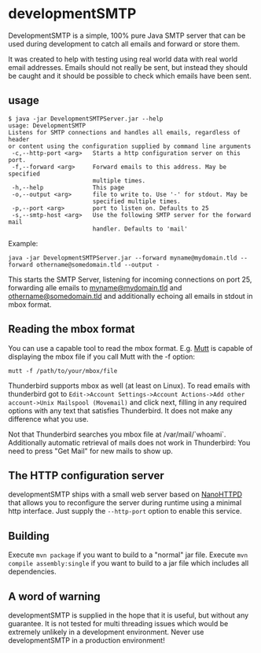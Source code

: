 developmentSMTP
===============

DevelopmentSMTP is a simple, 100% pure Java SMTP server that can be used during development to catch all emails and
forward or store them.

It was created to help with testing using real world data with real world email addresses. Emails should not really be
sent, but instead they should be caught and it should be possible to check which emails have been sent.

usage
-----

    $ java -jar DevelopmentSMTPServer.jar --help
    usage: DevelopmentSMTP
    Listens for SMTP connections and handles all emails, regardless of header
    or content using the configuration supplied by command line arguments
     -c,--http-port <arg>   Starts a http configuration server on this port.
     -f,--forward <arg>     Forward emails to this address. May be specified
                            multiple times.
     -h,--help              This page
     -o,--output <arg>      file to write to. Use '-' for stdout. May be
                            specified multiple times.
     -p,--port <arg>        port to listen on. Defaults to 25
     -s,--smtp-host <arg>   Use the following SMTP server for the forward mail
                            handler. Defaults to 'mail'

Example:

    java -jar DevelopmentSMTPServer.jar --forward myname@mydomain.tld --forward othername@somedomain.tld --output -

This starts the SMTP Server, listening for incoming connections on port 25, forwarding alle emails to
myname@mydomain.tld and othername@somedomain.tld and additionally echoing all emails in stdout in mbox format.

Reading the mbox format
-----------------------

You can use a capable tool to read the mbox format. E.g. [Mutt][Mutt] is capable of displaying
the mbox file if you call Mutt with the -f option:

    mutt -f /path/to/your/mbox/file

Thunderbird supports mbox as well (at least on Linux). To read emails with thunderbird got to
`Edit->Account Settings->Account Actions->Add other account->Unix Mailspool (Movemail)` and click next, filling in any
required options with any text that satisfies Thunderbird. It does not make any difference what you use.

Not that Thunderbird searches you mbox file at /var/mail/\`whoami`. Additionally automatic retrieval of mails does not
work in Thunderbird: You need to press "Get Mail" for new mails to show up.

The HTTP configuration server
-----------------------------

developmentSMTP ships with a small web server based on [NanoHTTPD](http://elonen.iki.fi/code/nanohttpd/) that allows you
to reconfigure the server during runtime using a minimal http interface. Just supply the `--http-port` option to enable
this service.

Building
--------
Execute `mvn package` if you want to build to a "normal" jar file. Execute `mvn compile assembly:single` if you want to build to a jar file which includes all dependencies.

A word of warning
-----------------

developmentSMTP is supplied in the hope that it is useful, but without any guarantee. It is not tested for multi
threading issues which would be extremely unlikely in a development environment. Never use developmentSMTP in a
production environment!

  [Mutt]: http://en.wikipedia.org/wiki/Mutt_(e-mail_client)
